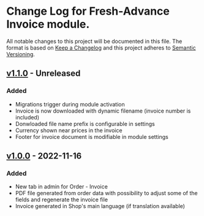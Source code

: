 # Change Log for Fresh-Advance Invoice module.

All notable changes to this project will be documented in this file.
The format is based on [Keep a Changelog](http://keepachangelog.com/)
and this project adheres to [Semantic Versioning](http://semver.org/).

## [v1.1.0] - Unreleased

### Added
- Migrations trigger during module activation
- Invoice is now downloaded with dynamic filename (invoice number is included)
- Donwloaded file name prefix is configurable in settings
- Currency shown near prices in the invoice
- Footer for invoice document is modifiable in module settings

## [v1.0.0] - 2022-11-16

### Added
- New tab in admin for Order - Invoice
- PDF file generated from order data with possibility to adjust some of the fields and regenerate the invoice file
- Invoice generated in Shop's main language (if translation available)

[v1.1.0]: https://github.com/Fresh-Advance/Invoice/compare/v1.0.0...b-7.0.x
[v1.0.0]: https://github.com/Fresh-Advance/Invoice/compare/6e6618ba66...v1.0.0